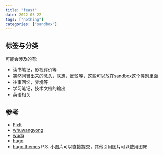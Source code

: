 ```yaml
---
title: "feast"
date: 2022-05-22
tags: ["nothing"]
categories: ["sandbox"]
---
```


## 标签与分类
可能会涉及的有:
* 读书笔记，影视评价等
* 突然间冒出来的念头，联想，反驳等，这些可以放在sandbox这个类别里面
* 往事回忆，梦境等
* 学习笔记，技术文档的输出
* 英语相关

## 参考
* [FixIt](https://fixit.lruihao.cn/zh-cn/theme-documentation-basics/)
* [whuwangyong](https://github.com/whuwangyong/whuwangyong.github.io/tree/hugo-loveit)
* [wuda](https://whuwangyong.github.io/)
* [hugo](https://gohugo.io/)
* [hugo themes](https://themes.gohugo.io/)
P.S. 小图片可以直接提交，其他引用图片可以使用图床
